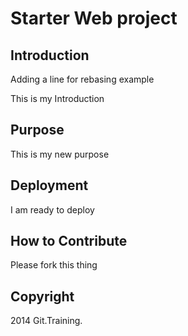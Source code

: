 # Starter Web project

## Introduction
Adding a line for rebasing example

This is my Introduction

## Purpose

This is my new purpose


## Deployment

I am ready to deploy

## How to Contribute

Please fork this thing

## Copyright

2014 Git.Training.
